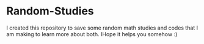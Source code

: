 # Random-Studies
I created this repository to save some random math studies and codes that I am making to learn more about both.
IHope it helps you somehow :)
